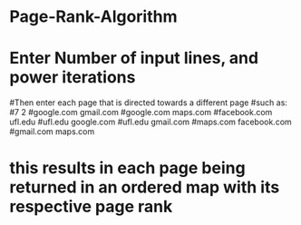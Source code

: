 # Page-Rank-Algorithm
# Enter Number of input lines, and power iterations
#Then enter each page that is directed towards a different page
#such as:
#7 2
#google.com gmail.com
#google.com maps.com
#facebook.com ufl.edu
#ufl.edu google.com
#ufl.edu gmail.com
#maps.com facebook.com
#gmail.com maps.com
#
# this results in each page being returned in an ordered map with its respective page rank
